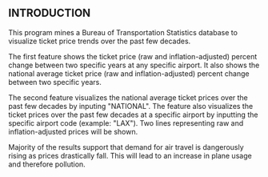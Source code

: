 INTRODUCTION
------------

This program mines a Bureau of Transportation Statistics database to visualize ticket price trends over the past few decades.

The first feature shows the ticket price (raw and inflation-adjusted) percent change between two specific years at any specific airport. It also shows the national average ticket price (raw and inflation-adjusted) percent change between two specific years.

The second feature visualizes the national average ticket prices over the past few decades by inputing "NATIONAL". The feature also visualizes the ticket prices over the past few
decades at a specific airport by inputting the specific airport code (example: "LAX"). Two lines representing raw and inflation-adjusted prices will be shown.

Majority of the results support that demand for air travel is dangerously rising as prices drastically fall. This will lead to an increase in plane usage and therefore pollution.
